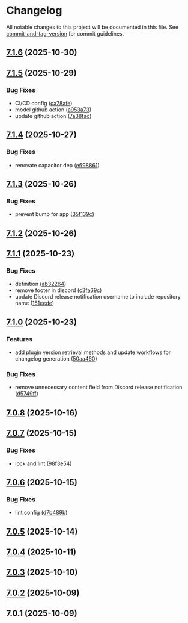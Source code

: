 # Changelog

All notable changes to this project will be documented in this file. See [commit-and-tag-version](https://github.com/absolute-version/commit-and-tag-version) for commit guidelines.

## [7.1.6](https://github.com/Cap-go/capacitor-sim/compare/7.1.5...7.1.6) (2025-10-30)

## [7.1.5](https://github.com/Cap-go/capacitor-sim/compare/7.1.4...7.1.5) (2025-10-29)


### Bug Fixes

* CI/CD config ([ca78afe](https://github.com/Cap-go/capacitor-sim/commit/ca78afed9ffa3f9b01329db51f62f7619cd3d5e9))
* model github action ([a953a73](https://github.com/Cap-go/capacitor-sim/commit/a953a73b781c5b5c545d574c56fa597dec4e3605))
* update github action ([7a38fac](https://github.com/Cap-go/capacitor-sim/commit/7a38facdaeed4cd320884309087a9df1c5e78852))

## [7.1.4](https://github.com/Cap-go/capacitor-sim/compare/7.1.3...7.1.4) (2025-10-27)


### Bug Fixes

* renovate capacitor dep ([e698861](https://github.com/Cap-go/capacitor-sim/commit/e698861c3e3573c9a9a47014d496dc52645a6b32))

## [7.1.3](https://github.com/Cap-go/capacitor-sim/compare/7.1.2...7.1.3) (2025-10-26)


### Bug Fixes

* prevent bump for app ([35f139c](https://github.com/Cap-go/capacitor-sim/commit/35f139c24a759bfdf5e22fd1f760a8942092ff09))

## [7.1.2](https://github.com/Cap-go/capacitor-sim/compare/7.1.1...7.1.2) (2025-10-26)

## [7.1.1](https://github.com/Cap-go/capacitor-sim/compare/7.1.0...7.1.1) (2025-10-23)


### Bug Fixes

* definition ([ab32264](https://github.com/Cap-go/capacitor-sim/commit/ab322640dbf02a6b77270ef5f9b97dc9b00e3d95))
* remove footer in discord ([c3fa69c](https://github.com/Cap-go/capacitor-sim/commit/c3fa69cc064f62c34eb5e316c770f759aed9a486))
* update Discord release notification username to include repository name ([151eede](https://github.com/Cap-go/capacitor-sim/commit/151eedee82fbe88c4b1dc57ed5b8e51218f1db9f))

## [7.1.0](https://github.com/Cap-go/capacitor-sim/compare/7.0.8...7.1.0) (2025-10-23)


### Features

* add plugin version retrieval methods and update workflows for changelog generation ([50aa460](https://github.com/Cap-go/capacitor-sim/commit/50aa46083118097976a13a7fffac8dacb68f59ee))


### Bug Fixes

* remove unnecessary content field from Discord release notification ([d5749ff](https://github.com/Cap-go/capacitor-sim/commit/d5749ff8e001976e587f1bb55423a358b9cfab6b))

## [7.0.8](https://github.com/Cap-go/capacitor-sim/compare/7.0.7...7.0.8) (2025-10-16)

## [7.0.7](https://github.com/Cap-go/capacitor-sim/compare/7.0.6...7.0.7) (2025-10-15)


### Bug Fixes

* lock and lint ([98f3e54](https://github.com/Cap-go/capacitor-sim/commit/98f3e5443df70b72a6c343909ef991e5c3cb037c))

## [7.0.6](https://github.com/Cap-go/capacitor-sim/compare/7.0.5...7.0.6) (2025-10-15)


### Bug Fixes

* lint config ([d7b489b](https://github.com/Cap-go/capacitor-sim/commit/d7b489b34b9cb75fb53114ef3241114bbcd8d39c))

## [7.0.5](https://github.com/Cap-go/capacitor-sim/compare/7.0.4...7.0.5) (2025-10-14)

## [7.0.4](https://github.com/Cap-go/capacitor-sim/compare/7.0.3...7.0.4) (2025-10-11)

## [7.0.3](https://github.com/Cap-go/capacitor-sim/compare/7.0.2...7.0.3) (2025-10-10)

## [7.0.2](https://github.com/Cap-go/capacitor-sim/compare/7.0.1...7.0.2) (2025-10-09)

## 7.0.1 (2025-10-09)
